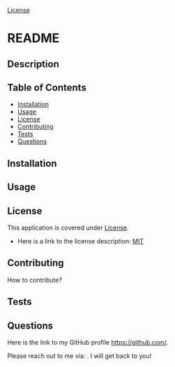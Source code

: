 [License](https://img.shields.io/badge/license-MIT-blue?label=License&color=blue)
  # README
  
  ## Description

  

  ## Table of Contents
  * [Installation](#installation)
  * [Usage](#usage)
  * [License](#license)
  * [Contributing](#contributing)
  * [Tests](#tests)
  * [Questions](#questions)
  
  ## Installation

  

  ## Usage

  

  
  ## License
  This application is covered under [License](https://img.shields.io/badge/license-MIT-blue?label=License&color=blue).

  * Here is a link to the license description: [MIT](https://opensource.org/licenses/MIT)

  

  ## Contributing

  How to contribute?

  

  ## Tests

  

  ## Questions

  Here is the link to my GitHub profile https://github.com/.

  Please reach out to me via: . I will get back to you!

